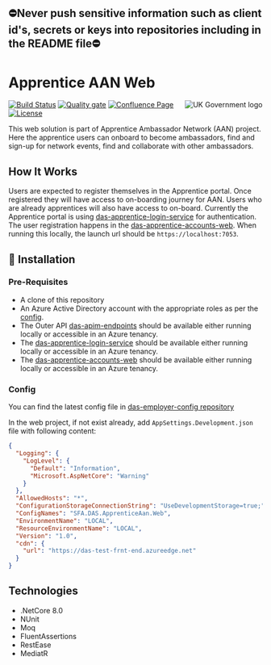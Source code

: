 ## ⛔Never push sensitive information such as client id's, secrets or keys into repositories including in the README file⛔

# Apprentice AAN Web

<img src="https://avatars.githubusercontent.com/u/9841374?s=200&v=4" align="right" alt="UK Government logo">

[![Build Status](https://dev.azure.com/sfa-gov-uk/Digital%20Apprenticeship%20Service/_apis/build/status/das-apprentice-aan-web?branchName=main)](https://dev.azure.com/sfa-gov-uk/Digital%20Apprenticeship%20Service/_build/latest?definitionId=3044&branchName=main)
[![Quality gate](https://sonarcloud.io/api/project_badges/quality_gate?project=SkillsFundingAgency_das-apprentice-aan-web)](https://sonarcloud.io/summary/new_code?id=SkillsFundingAgency_das-apprentice-aan-web)
[![Confluence Page](https://img.shields.io/badge/Confluence-Project-blue)](https://skillsfundingagency.atlassian.net/wiki/spaces/NDL/pages/3852894209/AAN+Apprentice+Solution+Architecture)
[![License](https://img.shields.io/badge/license-MIT-lightgrey.svg?longCache=true&style=flat-square)](https://en.wikipedia.org/wiki/MIT_License)

This web solution is part of Apprentice Ambassador Network (AAN) project. Here the apprentice users can onboard to become ambassadors, find and sign-up for network events, find and collaborate with other ambassadors.

## How It Works
Users are expected to register themselves in the Apprentice portal. Once registered they will have access to on-boarding journey for AAN. Users who are already apprentices will also have access to on-board. Currently the Apprentice portal is using [das-apprentice-login-service](https://github.com/SkillsFundingAgency/das-apprentice-login-service) for authentication. The user registration happens in the [das-apprentice-accounts-web](https://github.com/SkillsFundingAgency/das-apprentice-accounts-web). When running this locally, the launch url should be `https://localhost:7053`.

## 🚀 Installation

### Pre-Requisites
* A clone of this repository
* An Azure Active Directory account with the appropriate roles as per the [config](https://github.com/SkillsFundingAgency/das-employer-config/blob/master/das-tools-servicebus-support/SFA.DAS.Tools.Servicebus.Support.json).
* The Outer API [das-apim-endpoints](https://github.com/SkillsFundingAgency/das-apim-endpoints/tree/master/src/ApprenticeAan) should be available either running locally or accessible in an Azure tenancy.
* The [das-apprentice-login-service](https://github.com/SkillsFundingAgency/das-apprentice-login-service) should be available either running locally or accessible in an Azure tenancy.
* The [das-apprentice-accounts-web](https://github.com/SkillsFundingAgency/das-apprentice-accounts-web) should be available either running locally or accessible in an Azure tenancy.

### Config
You can find the latest config file in [das-employer-config repository](https://github.com/SkillsFundingAgency/das-employer-config/blob/master/das-apprentice-aan-web/SFA.DAS.ApprenticeAan.Web.json)

In the web project, if not exist already, add `AppSettings.Development.json` file with following content:
```json
{
  "Logging": {
    "LogLevel": {
      "Default": "Information",
      "Microsoft.AspNetCore": "Warning"
    }
  },
  "AllowedHosts": "*",
  "ConfigurationStorageConnectionString": "UseDevelopmentStorage=true;",
  "ConfigNames": "SFA.DAS.ApprenticeAan.Web",
  "EnvironmentName": "LOCAL",
  "ResourceEnvironmentName": "LOCAL",
  "Version": "1.0",
  "cdn": {
    "url": "https://das-test-frnt-end.azureedge.net"
  }
} 
```

## Technologies
* .NetCore 8.0
* NUnit
* Moq
* FluentAssertions
* RestEase
* MediatR
